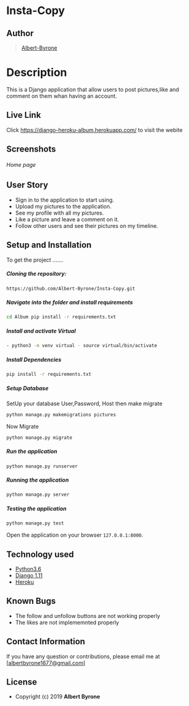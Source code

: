 # Insta-Copy 
## Author  
  
>[Albert-Byrone](https://github.com/Albert-Byrone/Insta-Copy.git)  
  
# Description  
This is a Django application that allow users to post pictures,like and comment on them whan having an account.
  
##  Live Link  
Click https://django-heroku-album.herokuapp.com/ to visit the webite
## Screenshots 
###### Home page

## User Story  
  
* Sign in to the application to start using.
* Upload my pictures to the application.  
* See my profile with all my pictures.
* Like a picture and leave a comment on it.
* Follow other users and see their pictures on my timeline.

## Setup and Installation  
To get the project .......  
  
##### Cloning the repository:  
 ```bash 
https://github.com/Albert-Byrone/Insta-Copy.git
```
##### Navigate into the folder and install requirements  
 ```bash 
cd Album pip install -r requirements.txt 
```
##### Install and activate Virtual  
 ```bash 
- python3 -m venv virtual - source virtual/bin/activate  
```  
##### Install Dependencies  
 ```bash 
 pip install -r requirements.txt 
```  
 ##### Setup Database  
  SetUp your database User,Password, Host then make migrate  
 ```bash 
python manage.py makemigrations pictures 
 ``` 
 Now Migrate  
 ```bash 
 python manage.py migrate 
```
##### Run the application  
 ```bash 
 python manage.py runserver 
``` 
##### Running the application  
 ```bash 
 python manage.py server 
```
##### Testing the application  
 ```bash 
 python manage.py test 
```
Open the application on your browser `127.0.0.1:8000`.  
  
  
## Technology used  
  
* [Python3.6](https://www.python.org/)  
* [Django 1.11](https://docs.djangoproject.com/en/2.2/)  
* [Heroku](https://heroku.com)  
  
  
## Known Bugs  
* The follow and unfollow buttons are not working properly 
* The likes are not implememnted properly
  
## Contact Information   
If you have any question or contributions, please email me at [albertbyrone1677@gmail.com]  
## License 

* Copyright (c) 2019 **Albert Byrone**